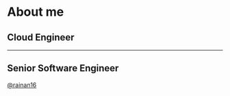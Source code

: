 <!-- .slide: data-background-image="https://avatars.githubusercontent.com/u/27016852" data-background-opacity="0.2" -->
# About me


<!-- .slide: data-background-image="https://avatars.githubusercontent.com/u/27016852" data-background-opacity="0.2" data-transition="fade" -->
## Cloud Engineer
---
## Senior Software Engineer
[@rainan16](mailto:27016852+rainan16@users.noreply.github.com)
